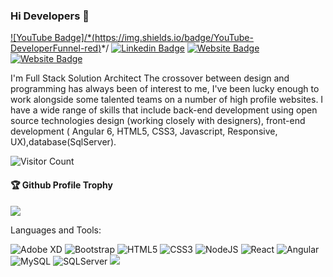 ### Hi Developers 👋

[![YouTube Badge]/*(https://img.shields.io/badge/YouTube-DeveloperFunnel-red)](https://www.youtube.com/developerfunnel)*/
[![Linkedin Badge](https://img.shields.io/badge/-Sandeep-blue?style=flat-square&logo=Linkedin&logoColor=white&link=https://www.linkedin.com/in/Sandeep--01629954/)](https://www.linkedin.com/in/aakash--01629954/)
[![Website Badge](https://img.shields.io/badge/WebSite-sandeep-green)](https://www.akash)
[![Website Badge](https://img.shields.io/badge/StackOverflow-sandeep-yellow)](https://stackoverflow.com/users/3687251/sandeep-)

I'm
Full Stack Solution Architect
The crossover between design and programming has always been of interest to me, I've been lucky enough to work alongside some talented teams on a number of high profile websites. I have a wide range of skills that include back-end development using open source technologies  design (working closely with designers), front-end development ( Angular 6,  HTML5, CSS3, Javascript, Responsive, UX),database(SqlServer).


![Visitor Count](https://profile-counter.glitch.me/sandeepbaddipudi/count.svg)

<div>
  <h4>🏆 Github Profile Trophy</h4>
  <a href="https://github.com/ryo-ma/github-profile-trophy">
    <img src="https://github-profile-trophy.vercel.app/?username=sandeepbaddipudi&column=7"/>
  </a>
</div>

Languages and Tools: 

<img alt="Adobe XD" src="https://img.shields.io/badge/adobexd-%23FF26BE.svg?style=flat-square&logo=adobexd&logoColor=white"/> <img alt="Bootstrap" src="https://img.shields.io/badge/bootstrap-%23563D7C.svg?style=flat-square&logo=bootstrap&logoColor=white"/>   <img alt="HTML5" src="https://img.shields.io/badge/html5-%23E34F26.svg?style=flat-square&logo=html5&logoColor=white"/> <img alt="CSS3" src="https://img.shields.io/badge/css3-%231572B6.svg?style=flat-square&logo=css3&logoColor=white"/> <img alt="NodeJS" src="https://img.shields.io/badge/node.js-%2343853D.svg?style=flat-square&logo=node-dot-js&logoColor=white"/> <img alt="React" src="https://img.shields.io/badge/react-%2320232a.svg?style=flat-square&logo=react&logoColor=%2361DAFB"/> <img alt="Angular" src="https://img.shields.io/badge/angular-%23DD0031.svg?flat-square&logo=angular&logoColor=white"/>  <img alt="MySQL" src="https://img.shields.io/badge/mysql-%2300f.svg?style=flat-square&logo=mysql&logoColor=white"/> <img alt="SQLServer" src="https://img.shields.io/badge/SQLServer-%2300f.svg?style=flat-square&logo=SQLServer&logoColor=white"/>
![](https://activity-graph.herokuapp.com/graph?username=sandeepbaddipudi&theme=react-dark&area=true)
<!--
**sandeepbaddipudi/sandeepbaddipudi** is a ✨ _special_ ✨ repository because its `README.md` (this file) appears on your GitHub profile.

Here are some ideas to get you started:

- 🔭 I’m currently working on ...
- 🌱 I’m currently learning ...
- 👯 I’m looking to collaborate on ...
- 🤔 I’m looking for help with ...
- 💬 Ask me about ...
- 📫 How to reach me: ...
- 😄 Pronouns: ...
- ⚡ Fun fact: .....

-->
